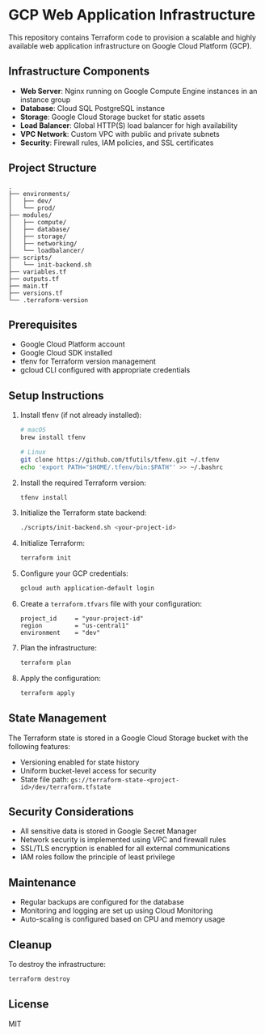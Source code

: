 # GCP Web Application Infrastructure

This repository contains Terraform code to provision a scalable and highly available web application infrastructure on Google Cloud Platform (GCP).

## Infrastructure Components

- **Web Server**: Nginx running on Google Compute Engine instances in an instance group
- **Database**: Cloud SQL PostgreSQL instance
- **Storage**: Google Cloud Storage bucket for static assets
- **Load Balancer**: Global HTTP(S) load balancer for high availability
- **VPC Network**: Custom VPC with public and private subnets
- **Security**: Firewall rules, IAM policies, and SSL certificates

## Project Structure

```
.
├── environments/
│   ├── dev/
│   └── prod/
├── modules/
│   ├── compute/
│   ├── database/
│   ├── storage/
│   ├── networking/
│   └── loadbalancer/
├── scripts/
│   └── init-backend.sh
├── variables.tf
├── outputs.tf
├── main.tf
├── versions.tf
└── .terraform-version
```

## Prerequisites

- Google Cloud Platform account
- Google Cloud SDK installed
- tfenv for Terraform version management
- gcloud CLI configured with appropriate credentials

## Setup Instructions

1. Install tfenv (if not already installed):
   ```bash
   # macOS
   brew install tfenv

   # Linux
   git clone https://github.com/tfutils/tfenv.git ~/.tfenv
   echo 'export PATH="$HOME/.tfenv/bin:$PATH"' >> ~/.bashrc
   ```

2. Install the required Terraform version:
   ```bash
   tfenv install
   ```

3. Initialize the Terraform state backend:
   ```bash
   ./scripts/init-backend.sh <your-project-id>
   ```

4. Initialize Terraform:
   ```bash
   terraform init
   ```

5. Configure your GCP credentials:
   ```bash
   gcloud auth application-default login
   ```

6. Create a `terraform.tfvars` file with your configuration:
   ```hcl
   project_id     = "your-project-id"
   region         = "us-central1"
   environment    = "dev"
   ```

7. Plan the infrastructure:
   ```bash
   terraform plan
   ```

8. Apply the configuration:
   ```bash
   terraform apply
   ```

## State Management

The Terraform state is stored in a Google Cloud Storage bucket with the following features:
- Versioning enabled for state history
- Uniform bucket-level access for security
- State file path: `gs://terraform-state-<project-id>/dev/terraform.tfstate`

## Security Considerations

- All sensitive data is stored in Google Secret Manager
- Network security is implemented using VPC and firewall rules
- SSL/TLS encryption is enabled for all external communications
- IAM roles follow the principle of least privilege

## Maintenance

- Regular backups are configured for the database
- Monitoring and logging are set up using Cloud Monitoring
- Auto-scaling is configured based on CPU and memory usage

## Cleanup

To destroy the infrastructure:
```bash
terraform destroy
```

## License

MIT